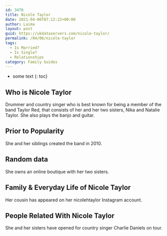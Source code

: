```yaml
---
id: 3476
title: Nicole Taylor
date: 2021-04-06T07:12:22+00:00
author: Laima
layout: post
guid: https://ukdataservers.com/nicole-taylor/
permalink: /04/06/nicole-taylor
tags:
  - Is Married?
  - Is Single?
  - Relationships
category: Family Guides
---
```


* some text
{: toc}


## Who is Nicole Taylor
                  
                  
                  
Drummer and country singer who is best known for being a member of the band Taylor Red, that consists of her and her two sisters, Nika and Natalie Taylor. She also plays the banjo and guitar. 
                  
              
            
              
            
                
                
                
## Prior to Popularity
                  
                  
                  
She and her siblings created the band in 2010.
                  
              
            
              
            
                
                
                
## Random data
                  
                  
                  
She owns an online boutique with her two sisters. 
                  
              
            
              
            
                
                
                
## Family & Everyday Life of Nicole Taylor
                  
                  
                  
Her cousin has appeared on her nicolehtaylor Instagram account. 
                  
              
            
              
            
                
                
                
## People Related With Nicole Taylor
                  
                  
                  
She and her sisters have opened for country singer Charlie Daniels on tour. 
                  
              
            
              
            
                
              
            
              
              
            
            
              
            
          
          
          